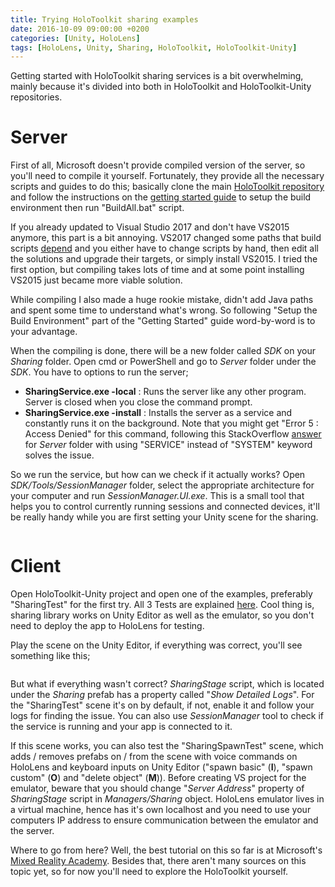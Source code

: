 ```yaml
---
title: Trying HoloToolkit sharing examples
date: 2016-10-09 09:00:00 +0200
categories: [Unity, HoloLens]
tags: [HoloLens, Unity, Sharing, HoloToolkit, HoloToolkit-Unity]   
---
```

Getting started with HoloToolkit sharing services is a bit overwhelming, mainly because it's divided into both in HoloToolkit and HoloToolkit-Unity repositories.
# Server  
First of all, Microsoft doesn't provide compiled version of the server, so you'll need to compile it yourself. Fortunately, they provide all the necessary scripts and guides to do this; basically clone the main [HoloToolkit repository](https://github.com/Microsoft/HoloToolkit) and follow the instructions on the [getting started guide](https://github.com/Microsoft/HoloToolkit/blob/master/Sharing/Src/Source/Docs/ExtendedDocs/GettingStarted.md) to setup the build environment then run "BuildAll.bat" script.

If you already updated to Visual Studio 2017 and don't have VS2015 anymore, this part is a bit annoying. VS2017 changed some paths that build scripts [depend](https://stackoverflow.com/questions/42805662/vsvars32-bat-in-visual-studio-2017) and you either have to change scripts by hand, then edit all the solutions and upgrade their targets, or simply install VS2015. I tried the first option, but compiling takes lots of time and at some point installing VS2015 just became more viable solution.

While compiling I also made a huge rookie mistake, didn't add Java paths and spent some time to understand what's wrong. So following "Setup the Build Environment" part of the "Getting Started" guide word-by-word is to your advantage.

When the compiling is done, there will be a new folder called *SDK* on your *Sharing* folder. Open cmd or PowerShell and go to *Server* folder under the *SDK*. You have to options to run the server;
* **SharingService.exe -local** : Runs the server like any other program. Server is closed when you close the command prompt.
* **SharingService.exe -install** : Installs the server as a service and constantly runs it on the background. Note that you might get "Error 5 : Access Denied" for this command, following this StackOverflow [answer](https://stackoverflow.com/a/17056440/1311234) for *Server* folder with using "SERVICE" instead of "SYSTEM" keyword solves the issue.

 So we run the service, but how can we check if it actually works? Open *SDK/Tools/SessionManager* folder, select the appropriate architecture for your computer and run *SessionManager.UI.exe*. This is a small tool that helps you to control currently running sessions and connected devices, it'll be really handy while you are first setting your Unity scene for the sharing.

 <p align="center">
   <img src="https://i.imgur.com/xRw7Jh5.png" alt ="">
 </p>

# Client

Open HoloToolkit-Unity project and open one of the examples, preferably "SharingTest" for the first try. All 3 Tests are explained [here](https://github.com/Microsoft/HoloToolkit-Unity/blob/master/Assets/HoloToolkit/Sharing/README.md#tests). Cool thing is, sharing library works on Unity Editor as well as the emulator, so you don't need to deploy the app to HoloLens for testing.

Play the scene on the Unity Editor, if everything was correct, you'll see something like this;

<p align="center">
  <img src="https://i.imgur.com/7x39f5h.png" alt ="">
</p>

But what if everything wasn't correct? *SharingStage* script, which is located under the *Sharing* prefab has a property called "*Show Detailed Logs*". For the "SharingTest" scene it's on by default, if not, enable it and follow your logs for finding the issue. You can also use *SessionManager* tool to check if the service is running and your app is connected to it.

If this scene works, you can also test the "SharingSpawnTest" scene, which adds / removes prefabs on / from the scene with voice commands on HoloLens and keyboard inputs on Unity Editor ("spawn basic" (**I**), "spawn custom" (**O**) and "delete object" (**M**)). Before creating VS project for the emulator, beware that you should change "*Server Address*" property of *SharingStage* script in *Managers/Sharing* object. HoloLens emulator lives in a virtual machine, hence has it's own localhost and you need to use your computers IP address to ensure communication between the emulator and the server.

Where to go from here? Well, the best tutorial on this so far is at Microsoft's [Mixed Reality Academy](https://developer.microsoft.com/en-us/windows/mixed-reality/holograms_240). Besides that, there aren't many sources on this topic yet, so for now you'll need to explore the HoloToolkit yourself.
